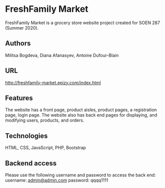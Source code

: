 # FreshFamily Market
FreshFamily Market is a grocery store website project created for SOEN 287 (Summer 2020).
## Authors
Militsa Bogdeva, Diana Afanasyev, Antoine Dufour-Blain
## URL
http://freshfamily-market.epizy.com/index.html
## Features
The website has a front page, product aisles, product pages, a registration page, login page.
The website also has back end pages for displaying, and modifying users, products, and orders.
## Technologies
HTML, CSS, JavaScript, PHP, Bootstrap
## Backend access
Please use the following username and password to access the back end:
username: admin@admin.com
password: qqqq1111